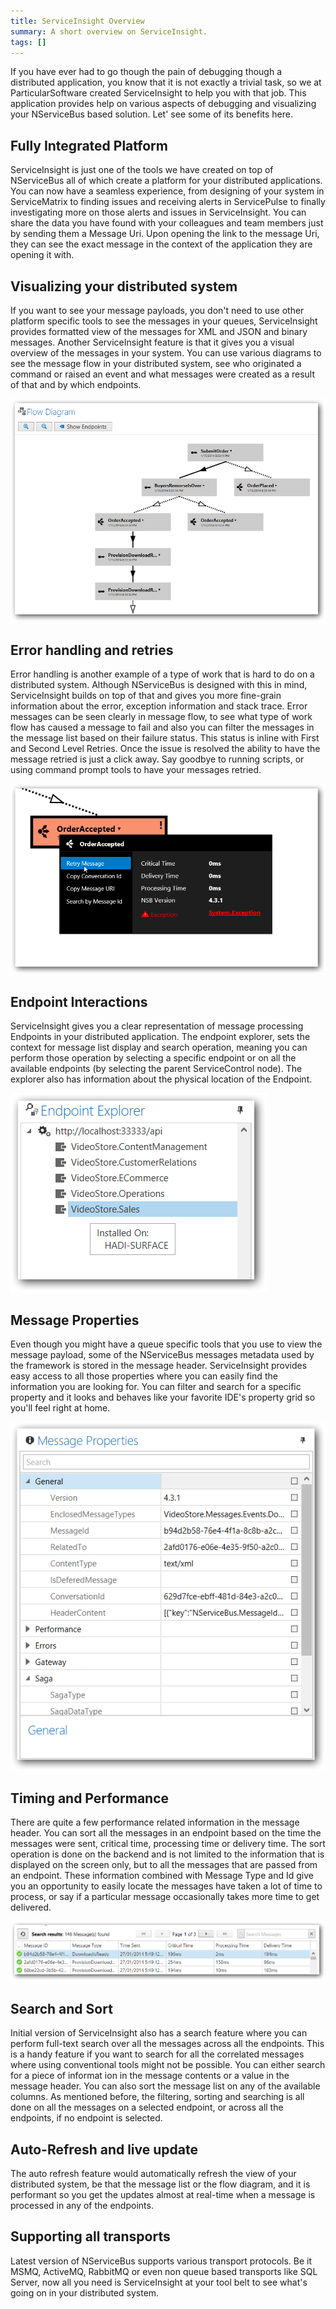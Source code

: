 ```yaml
---
title: ServiceInsight Overview
summary: A short overview on ServiceInsight.
tags: []
---
```


If you have ever had to go though the pain of debugging though a distributed application, you know that it is not exactly a trivial task, so we at ParticularSoftware created ServiceInsight to help you with that job. This application provides help on various aspects of debugging and visualizing your NServiceBus based solution. Let' see some of its benefits here.


Fully Integrated Platform
-------------------------
ServiceInsight is just one of the tools we have created on top of NServiceBus all of which create a platform for your distributed applications. You can now have a seamless experience, from designing of your system in ServiceMatrix to finding issues and receiving alerts in ServicePulse to finally investigating more on those alerts and issues in ServiceInsight. You can share the data you have found with your colleagues and team members just by sending them a Message Uri. Upon opening the link to the message Uri, they can see the exact message in the context of the application they are opening it with. 


Visualizing your distributed system
-----------------------------------
If you want to see your message payloads, you don't need to use other platform specific tools to see the messages in your queues, ServiceInsight provides formatted view of the messages for XML and JSON and binary messages. Another ServiceInsight feature is that it gives you a visual overview of the messages in your system. You can use various diagrams to see the message flow in your distributed system, see who originated a command or raised an event and what messages were created as a result of that and by which endpoints.

![Flow Diagram](004_flowdiagram.png)


Error handling and retries
--------------------------
Error handling is another example of a type of work that is hard to do on a distributed system. Although NServiceBus is designed with this in mind, ServiceInsight builds on top of that and gives you more fine-grain information about the error, exception information and stack trace. Error messages can be seen clearly in message flow, to see what type of work flow has caused a message to fail and also you can filter the messages in the message list based on their failure status. This status is inline with First and Second Level Retries. Once the issue is resolved the ability to have the message retried is just a click away. Say goodbye to running scripts, or using command prompt tools to have your messages retried.

![Message ContextMenu](002_messagemenu.png)

Endpoint Interactions
---------------------
ServiceInsight gives you a clear representation of message processing Endpoints in your distributed application. The endpoint explorer, sets the context for message list display and search operation, meaning you can perform those operation by selecting a specific endpoint or on all the available endpoints (by selecting the parent ServiceControl node). The explorer also has information about the physical location of the Endpoint.

![Endpoint Explorer](006_endpointexplorer.png)


Message Properties
------------------
Even though you might have a queue specific tools that you use to view the message payload, some of the NServiceBus messages metadata used by the framework is stored in the message header. ServiceInsight provides easy access to all those properties where you can easily find the information you are looking for. You can filter and search for a specific property and it looks and behaves like your favorite IDE's property grid so you'll feel right at home.

![Message Properties](003_messageproperties.png)

Timing and Performance
----------------------
There are quite a few performance related information in the message header. You can sort all the messages in an endpoint based on the time the messages were sent, critical time, processing time or delivery time. The sort operation is done on the backend and is not limited to the information that is displayed on the screen only, but to all the messages that are passed from an endpoint. These information combined with Message Type and Id give you an opportunity to easily locate the messages have taken a lot of time to process, or say if a particular message occasionally takes more time to get delivered.

![Message List And Search Bar](005_messagelist.png)

Search and Sort
---------------
Initial version of ServiceInsight also has a search feature where you can perform full-text search over all the messages across all the endpoints. This is a handy feature if you want to search for all the correlated messages where using conventional tools might not be possible. You can either search for a piece of informat ion in the message contents or a value in the message header. You can also sort the message list on any of the available columns. As mentioned before, the filtering, sorting and searching is all done on all the messages on a selected endpoint, or across all the endpoints, if no endpoint is selected.


Auto-Refresh and live update
----------------------------
The auto refresh feature would automatically refresh the view of your distributed system, be that the message list or the flow diagram, and it is performant so you get the updates almost at real-time when a message is processed in any of the endpoints. 

Supporting all transports
-----------------------------
Latest version of NServiceBus supports various transport protocols. Be it MSMQ, ActiveMQ, RabbitMQ or even non queue based transports like SQL Server, now all you need is ServiceInsight at your tool belt to see what's going on in your distributed system.  

